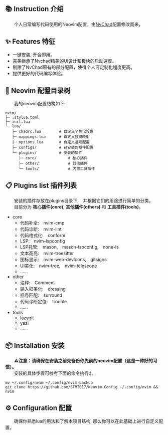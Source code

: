 ## 📚️ Instruction 介绍

&emsp;&emsp;个人日常编写代码使用的Neovim配置，由[NvChad](https://github.com/NvChad/NvChad)配置修改而来。<br>

## ✨ Features 特征

- 一键安装, 开合即用。
- 完美继承了Nvchad精美的UI设计和极快的启动速度。
- 剔除了NvChad原有的部分配置，使得个人可定制化程度更高。
- 提供更好的代码编写体验。

## 🌲 Neovim 配置目录树

&emsp;&emsp;我的neovim配置结构如下:

```
nvim/
├─ .stylua.toml
├─ init.lua
└─ lua/
   ├─ chadrc.lua        # 自定义个性化设置
   ├─ mappings.lua      # 自定义按键映射
   ├─ options.lua       # 自定义选项配置
   ├─ configs/          # 已安装的插件配置
   └─ plugins/          # 安装的插件
      ├─ core/              # 核心插件
      ├─ other/             # 其他插件
      └─ tools/             # 内置工具插件
```

## 📋 Plugins list 插件列表

&emsp;&emsp;安装的插件存放在plugins目录下,&emsp;并根据它们的用途进行简单的分类。<br>
&emsp;&emsp;目前分为 **核心插件(core)**, **其他插件(others)** 和 **工具插件(tools)**。

- core
  - 代码补全:&emsp;nvim-cmp
  - 代码诊断:&emsp;nvim-lint
  - 代码格式化:&emsp;conform
  - LSP:&emsp;nvim-lspconfig
  - LSP托管:&emsp;mason,&emsp;mason-lspconfig,&emsp;none-ls
  - 文本高亮:&emsp;nvim-treesitter
  - 图标显示:&emsp;nvim-web-devicons,&emsp;gitsigns
  - UI美化:&emsp;nvim-tree,&emsp;nvim-telescope
  - ......
- other
  - 注释:&emsp;Comment
  - 输入框美化:&emsp;dressing
  - 括号匹配:&emsp;surround
  - 代码诊断定位:&emsp;trouble
  - ......
- tools
  - lazygit
  - yazi
  - ......

## 📦 Installation 安装

&emsp;&emsp;**⚠️注意：请确保在安装之前先备份你先前的neovim配置（这是一种好的习惯）。** <br>
&emsp;&emsp;安装的具体步骤可参考下面的命令执行:)。

```git
mv ~/.config/nvim ~/.config/nvim-backup
git clone https://github.com/STMT017/Neovim-Config ~/.config/nvim && nvim
```

## ⚙️ Configuration 配置

&emsp;&emsp;确保你熟悉lua的用法和了解本项目结构, 那么你可以在此基础上进行自定义配置。
